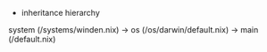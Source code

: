 * inheritance hierarchy

system (/systems/winden.nix) -> os (/os/darwin/default.nix) -> main (/default.nix)

